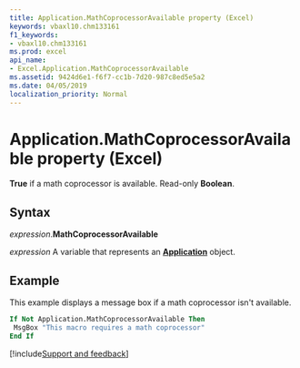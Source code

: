 ```yaml
---
title: Application.MathCoprocessorAvailable property (Excel)
keywords: vbaxl10.chm133161
f1_keywords:
- vbaxl10.chm133161
ms.prod: excel
api_name:
- Excel.Application.MathCoprocessorAvailable
ms.assetid: 9424d6e1-f6f7-cc1b-7d20-987c8ed5e5a2
ms.date: 04/05/2019
localization_priority: Normal
---
```



# Application.MathCoprocessorAvailable property (Excel)

**True** if a math coprocessor is available. Read-only **Boolean**.


## Syntax

_expression_.**MathCoprocessorAvailable**

_expression_ A variable that represents an **[Application](Excel.Application(object).md)** object.


## Example

This example displays a message box if a math coprocessor isn't available.

```vb
If Not Application.MathCoprocessorAvailable Then 
 MsgBox "This macro requires a math coprocessor" 
End If
```




[!include[Support and feedback](~/includes/feedback-boilerplate.md)]